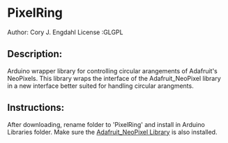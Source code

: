 # PixelRing

Author: Cory J. Engdahl
License :GLGPL

## Description:
Arduino wrapper library for controlling circular arangements of Adafruit's NeoPixels.  This library
wraps the interface of the Adafruit_NeoPixel library in a new interface better suited for handling
circular arangments.

## Instructions:
After downloading, rename folder to 'PixelRing' and install in Arduino Libraries folder. Make sure the [Adafruit_NeoPixel Library](https://github.com/adafruit/Adafruit_NeoPixel) is also installed.